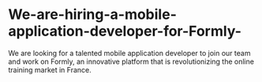 # We-are-hiring-a-mobile-application-developer-for-Formly-
We are looking for a talented mobile application developer to join our team and work on Formly, an innovative platform that is revolutionizing the online training market in France. 
